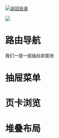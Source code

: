 [![返回目录](https://parg.co/UY3)](https://parg.co/U0I) 


[![](https://parg.co/UbM)](https://parg.co/bWg)


# 路由导航


我们一层一层抽丝剥茧地


# 抽屉菜单


# 页卡浏览


# 堆叠布局
